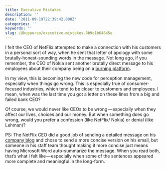 ```yaml
---
title: Executive Mistakes
description: ''
date: '2011-09-19T22:39:42.000Z'
categories: ''
keywords: ''
slug: /@kuppurao/executive-mistakes-8b9e1b64645e
---
```


I felt the CEO of NetFlix attempted to make a connection with his customers in a personal sort of way, when he sent that letter of apology with some brutally-honest-sounding words in the message. Not long ago, if you remember, the CEO of Nokia sent another brutally direct message to his employees about their company being on a [burning platform](http://blogs.wsj.com/tech-europe/2011/02/09/full-text-nokia-ceo-stephen-elops-burning-platform-memo/).

In my view, this is becoming the new code for perception management, especially when things go wrong. This is especially true of consumer-focused industries, which tend to be closer to customers and employees. I mean, when was the last time you got a letter on these lines from a big and failed bank CEO?

Of course, we would never like CEOs to be wrong — especially when they affect our lives, choices and our money. But when something does go wrong, would you prefer a confession (like NetFlix/ Nokia) or denial (like Lehman)?

PS: The NetFlix CEO did a good job of sending a detailed message on his [company blog](http://blog.netflix.com/2011/09/explanation-and-some-reflections.html) and chose to send a more concise version on his email, but someone in his staff team thought making it more concise just means having Microsoft Word auto-summarize the message. When you read both, that’s what I felt like — especially when some of the sentences appeared more complete and meaningful in the long-form.